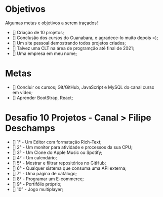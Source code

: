 # Objetivos
 Algumas metas e objetivos a serem traçados!

- [] Criação de 10 projetos;
- [] Conclusão dos cursos do Guanabara, e agradece-lo muito depois =);
- [] Um site pessoal demostrando todos projetos criados;
- [] Talvez uma CLT na área de programção até final de 2021;
- [] Uma empresa em meu nome;

# Metas

- [] Concluir os cursos; Git/GitHub, JavaScript e MySQL do canal curso em vídeo;
- [] Aprender BootStrap, React; 

# Desafio 10 Projetos - Canal > Filipe Deschamps 

- [] 1° - Um Editor com formatação Rich-Text;
- [] 2° - Um monitor para atividade e processos da sua CPU;
- [] 3° - Um Clone do Apple Music ou Spotify;
- [] 4° - Um calendário;
- [] 5° - Mostrar e filtrar repositórios no GitHub;
- [] 6° - Qualquer sistema que consuma uma API externa;
- [] 7° - Uma página de catálogo;
- [] 8° - Programar um E-commerce;
- [] 9° - Portifólio próprio;
- [] 10° - Jogo multiplayer;